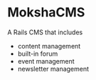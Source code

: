 # MokshaCMS

A Rails CMS that includes 

* content management
* built-in forum
* event management
* newsletter management